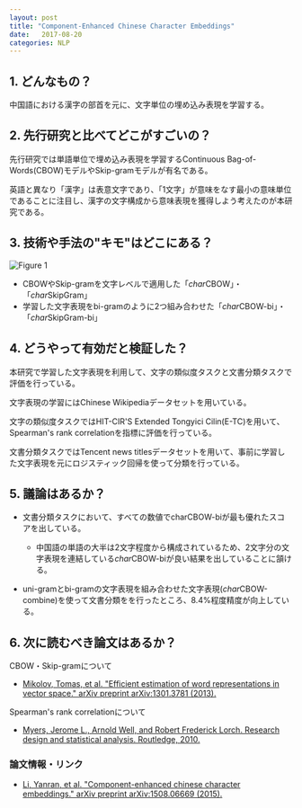 ```yaml
---
layout: post
title: "Component-Enhanced Chinese Character Embeddings"
date:   2017-08-20
categories: NLP
---
```


## 1. どんなもの？

中国語における漢字の部首を元に、文字単位の埋め込み表現を学習する。

## 2. 先行研究と比べてどこがすごいの？

先行研究では単語単位で埋め込み表現を学習するContinuous Bag-of-Words(CBOW)モデルやSkip-gramモデルが有名である。

英語と異なり「漢字」は表意文字であり、「1文字」が意味をなす最小の意味単位であることに注目し、漢字の文字構成から意味表現を獲得しよう考えたのが本研究である。

## 3. 技術や手法の"キモ"はどこにある？

![Figure 1](https://raw.githubusercontent.com/shunk031/paper-survey/master/images/NLP/Component-Enhanced_Chinese_Character_Embeddings/figure1.png)

* CBOWやSkip-gramを文字レベルで適用した「*char*CBOW」・「*char*SkipGram」
* 学習した文字表現をbi-gramのように2つ組み合わせた「*char*CBOW-bi」・「*char*SkipGram-bi」

## 4. どうやって有効だと検証した？

本研究で学習した文字表現を利用して、文字の類似度タスクと文書分類タスクで評価を行っている。

文字表現の学習にはChinese Wikipediaデータセットを用いている。

文字の類似度タスクではHIT-CIR'S Extended Tongyici Cilin(E-TC)を用いて、Spearman's rank correlationを指標に評価を行っている。

文書分類タスクではTencent news titlesデータセットを用いて、事前に学習した文字表現を元にロジスティック回帰を使って分類を行っている。

## 5. 議論はあるか？

* 文書分類タスクにおいて、すべての数値でcharCBOW-biが最も優れたスコアを出している。
  * 中国語の単語の大半は2文字程度から構成されているため、2文字分の文字表現を連結している*char*CBOW-biが良い結果を出していることに頷ける。

* uni-gramとbi-gramの文字表現を組み合わせた文字表現(*char*CBOW-combine)を使って文書分類をを行ったところ、8.4%程度精度が向上している。
  
## 6. 次に読むべき論文はあるか？

CBOW・Skip-gramについて
* [Mikolov, Tomas, et al. "Efficient estimation of word representations in vector space." arXiv preprint arXiv:1301.3781 (2013).](https://arxiv.org/pdf/1301.3781)

Spearman's rank correlationについて
* [Myers, Jerome L., Arnold Well, and Robert Frederick Lorch. Research design and statistical analysis. Routledge, 2010.](http://dspace.elib.ntt.edu.vn/dspace/bitstream/123456789/7675/1/Research%20design%20and%20statistical%20analysis%20Myers%2C%20Jerome%20L..pdf)

### 論文情報・リンク

* [Li, Yanran, et al. "Component-enhanced chinese character embeddings." arXiv preprint arXiv:1508.06669 (2015).](https://arxiv.org/abs/1508.06669)
